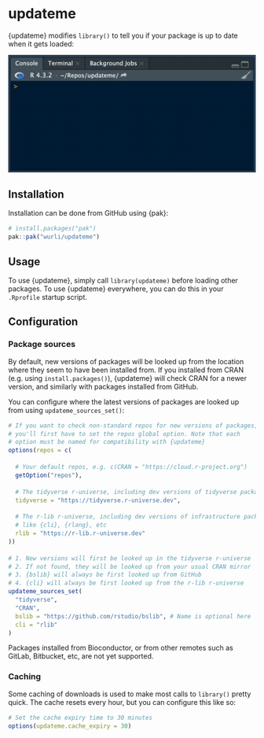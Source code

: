 # updateme

{updateme} modifies `library()` to tell you if your package is up to date when
it gets loaded:

![](updateme-demo.gif)

## Installation

Installation can be done from GitHub using {pak}:
``` r
# install.packages("pak")
pak::pak("wurli/updateme")
```

## Usage

To use {updateme}, simply call `library(updateme)` before loading other 
packages. To use {updateme} everywhere, you can do this in your 
`.Rprofile` startup script.

## Configuration

### Package sources

By default, new versions of packages will be looked up from the location
where they seem to have been installed from. If you installed from CRAN
(e.g. using `install.packages()`), {updateme} will check CRAN for a newer
version, and similarly with packages installed from GitHub.

You can configure where the latest versions of packages are looked up from
using `updateme_sources_set()`:

``` r
# If you want to check non-standard repos for new versions of packages,
# you'll first have to set the repos global option. Note that each
# option must be named for compatibility with {updateme}
options(repos = c(

  # Your default repos, e.g. c(CRAN = "https://cloud.r-project.org")
  getOption("repos"),

  # The tidyverse r-universe, including dev versions of tidyverse packages
  tidyverse = "https://tidyverse.r-universe.dev",

  # The r-lib r-universe, including dev versions of infrastructure packages
  # like {cli}, {rlang}, etc
  rlib = "https://r-lib.r-universe.dev"
))

# 1. New versions will first be looked up in the tidyverse r-universe
# 2. If not found, they will be looked up from your usual CRAN mirror
# 3. {bslib} will always be first looked up from GitHub
# 4. {cli} will always be first looked up from the r-lib r-universe
updateme_sources_set(
  "tidyverse",
  "CRAN",
  bslib = "https://github.com/rstudio/bslib", # Name is optional here
  cli = "rlib"
)
```

Packages installed from Bioconductor, or from other remotes such as GitLab,
Bitbucket, etc, are not yet supported.

### Caching

Some caching of downloads is used to make most calls to `library()` pretty
quick. The cache resets every hour, but you can configure this like so:

``` r
# Set the cache expiry time to 30 minutes
options(updateme.cache_expiry = 30)
```
